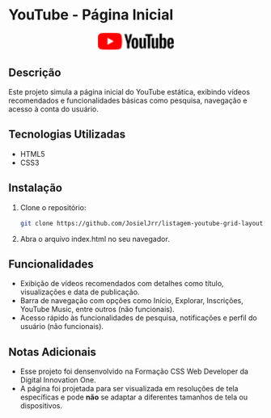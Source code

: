 # YouTube - Página Inicial

<p align="center">
  <img src="assets/images/youtube 1.png" alt="Logo do YouTube" width=150px>
</p>

## Descrição
Este projeto simula a página inicial do YouTube estática, exibindo vídeos recomendados e funcionalidades básicas como pesquisa, navegação e acesso à conta do usuário.

## Tecnologias Utilizadas
- HTML5
- CSS3

## Instalação
1. Clone o repositório:
   ```bash
   git clone https://github.com/JosielJrr/listagem-youtube-grid-layout.git
2. Abra o arquivo index.html no seu navegador.

## Funcionalidades
- Exibição de vídeos recomendados com detalhes como título, visualizações e data de publicação.
- Barra de navegação com opções como Início, Explorar, Inscrições, YouTube Music, entre outros (não funcionais).
- Acesso rápido às funcionalidades de pesquisa, notificações e perfil do usuário (não funcionais).

## Notas Adicionais
- Esse projeto foi densenvolvido na Formação CSS Web Developer da Digital Innovation One.
- A página foi projetada para ser visualizada em resoluções de tela específicas e pode **não** se adaptar a diferentes tamanhos de tela ou dispositivos.
